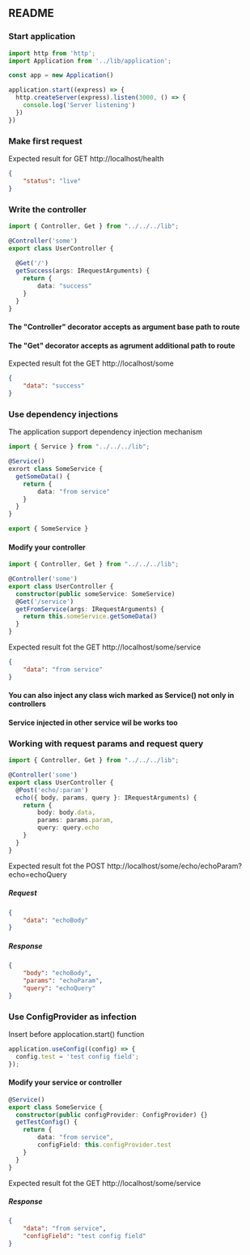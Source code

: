## README

### Start application

``` typescript
import http from 'http';
import Application from '../lib/application';

const app = new Application()

application.start((express) => {
  http.createServer(express).listen(3000, () => {
    console.log('Server listening')
  })
})
```

### Make first request
Expected result for GET http://localhost/health
```json
{
    "status": "live"
}
```

### Write the controller
```typescript
import { Controller, Get } from "../../../lib";

@Controller('some')
export class UserController {
  
  @Get('/')
  getSuccess(args: IRequestArguments) {
    return {
        data: "success"
    }
  }
}
```

#### The "Controller" decorator accepts as argument base path to route
#### The "Get" decorator accepts as agrument additional path to route

Expected result fot the GET http://localhost/some
```json
{
    "data": "success"
}
```

### Use dependency injections
The application support dependency injection mechanism

```typescript
import { Service } from "../../../lib";

@Service()
exrort class SomeService {
  getSomeData() {
    return {
        data: "from service"
    }
  }
}

export { SomeService }
```
#### Modify your controller

```typescript
import { Controller, Get } from "../../../lib";

@Controller('some')
export class UserController {
  constructor(public someService: SomeService)
  @Get('/service')
  getFromService(args: IRequestArguments) {
    return this.someService.getSomeData()
  }
}
```

Expected result fot the GET http://localhost/some/service
```json
{
    "data": "from service"
}
```

#### You can also inject any class wich marked as Service() not only in controllers
#### Service injected in other service wil be works too

### Working with request params and request query

```typescript
import { Controller, Get } from "../../../lib";

@Controller('some')
export class UserController {
  @Post('echo/:param')
  echo({ body, params, query }: IRequestArguments) {
    return {
        body: body.data,
        params: params.param,
        query: query.echo
    }
  }
}
```

Expected result fot the POST http://localhost/some/echo/echoParam?echo=echoQuery
##### Request
```json
{
    "data": "echoBody"
}
```

##### Response
```json
{
    "body": "echoBody",
    "params": "echoParam",
    "query": "echoQuery"
}
```

### Use ConfigProvider as infection

Insert before applocation.start() function

```typescript
application.useConfig((config) => {
  config.test = 'test config field';
});
```

#### Modify your service or controller

```typescript
@Service()
export class SomeService {
  constructor(public configProvider: ConfigProvider) {}
  getTestConfig() {
    return {
        data: "from service",
        configField: this.configProvider.test
    }
  }
}
```

Expected result fot the GET http://localhost/some/service
##### Response
```json
{
    "data": "from service",
    "configField": "test config field"
}
```

